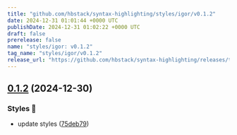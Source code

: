 ```yaml
---
title: "github.com/hbstack/syntax-highlighting/styles/igor/v0.1.2"
date: 2024-12-31 01:01:44 +0000 UTC
publishDate: 2024-12-31 01:02:22 +0000 UTC
draft: false
prerelease: false
name: "styles/igor: v0.1.2"
tag_name: "styles/igor/v0.1.2"
release_url: "https://github.com/hbstack/syntax-highlighting/releases/tag/styles/igor/v0.1.2"
---
```


## [0.1.2](https://github.com/hbstack/syntax-highlighting/compare/styles/igor/v0.1.1...styles/igor/v0.1.2) (2024-12-30)


### Styles 🎨

* update styles ([75deb79](https://github.com/hbstack/syntax-highlighting/commit/75deb79773c00a91668118f44e1ffcf018513cd9))
